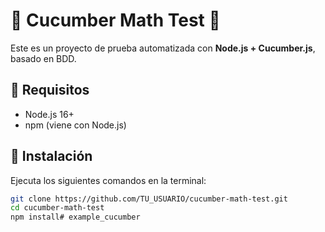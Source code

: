 # 🥒 Cucumber Math Test 🥕

Este es un proyecto de prueba automatizada con **Node.js + Cucumber.js**, basado en BDD.

## 📌 Requisitos
- Node.js 16+
- npm (viene con Node.js)

## 🚀 Instalación
Ejecuta los siguientes comandos en la terminal:

```bash
git clone https://github.com/TU_USUARIO/cucumber-math-test.git
cd cucumber-math-test
npm install# example_cucumber